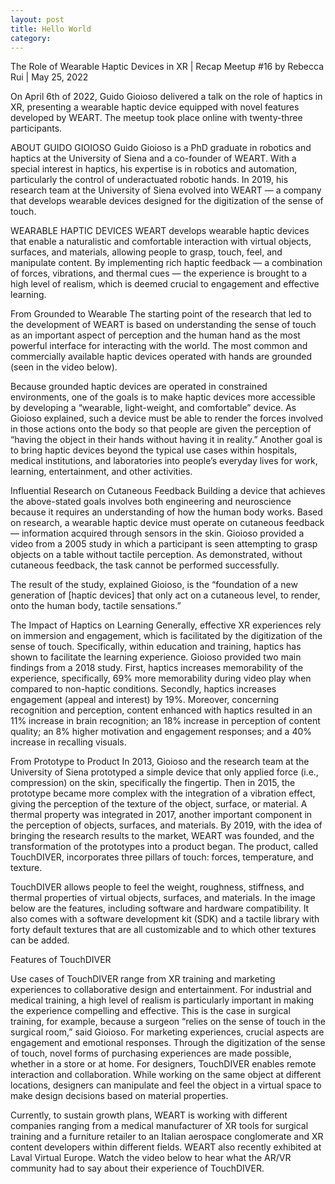 ```yaml
---
layout: post
title: Hello World
category: 
---
```


The Role of Wearable Haptic Devices in XR | Recap Meetup #16
by Rebecca Rui | May 25, 2022


On April 6th of 2022, Guido Gioioso delivered a talk on the role of haptics in XR, presenting a wearable haptic device equipped with novel features developed by WEART. The meetup took place online with twenty-three participants.

ABOUT GUIDO GIOIOSO
Guido Gioioso is a PhD graduate in robotics and haptics at the University of Siena and a co-founder of WEART. With a special interest in haptics, his expertise is in robotics and automation, particularly the control of underactuated robotic hands. In 2019, his research team at the University of Siena evolved into WEART — a company that develops wearable devices designed for the digitization of the sense of touch.

WEARABLE HAPTIC DEVICES
WEART develops wearable haptic devices that enable a naturalistic and comfortable interaction with virtual objects, surfaces, and materials, allowing people to grasp, touch, feel, and manipulate content. By implementing rich haptic feedback — a combination of forces, vibrations, and thermal cues — the experience is brought to a high level of realism, which is deemed crucial to engagement and effective learning.

From Grounded to Wearable
The starting point of the research that led to the development of WEART is based on understanding the sense of touch as an important aspect of perception and the human hand as the most powerful interface for interacting with the world. The most common and commercially available haptic devices operated with hands are grounded (seen in the video below).



Because grounded haptic devices are operated in constrained environments, one of the goals is to make haptic devices more accessible by developing a “wearable, light-weight, and comfortable” device. As Gioioso explained, such a device must be able to render the forces involved in those actions onto the body so that people are given the perception of “having the object in their hands without having it in reality.” Another goal is to bring haptic devices beyond the typical use cases within hospitals, medical institutions, and laboratories into people’s everyday lives for work, learning, entertainment, and other activities.

Influential Research on Cutaneous Feedback
Building a device that achieves the above-stated goals involves both engineering and neuroscience because it requires an understanding of how the human body works. Based on research, a wearable haptic device must operate on cutaneous feedback — information acquired through sensors in the skin. Gioioso provided a video from a 2005 study in which a participant is seen attempting to grasp objects on a table without tactile perception. As demonstrated, without cutaneous feedback, the task cannot be performed successfully.



The result of the study, explained Gioioso, is the “foundation of a new generation of [haptic devices] that only act on a cutaneous level, to render, onto the human body, tactile sensations.”

The Impact of Haptics on Learning
Generally, effective XR experiences rely on immersion and engagement, which is facilitated by the digitization of the sense of touch. Specifically, within education and training, haptics has shown to facilitate the learning experience. Gioioso provided two main findings from a 2018 study. First, haptics increases memorability of the experience, specifically, 69% more memorability during video play when compared to non-haptic conditions. Secondly, haptics increases engagement (appeal and interest) by 19%. Moreover, concerning recognition and perception, content enhanced with haptics resulted in an 11% increase in brain recognition; an 18% increase in perception of content quality; an 8% higher motivation and engagement responses; and a 40% increase in recalling visuals.

From Prototype to Product
In 2013, Gioioso and the research team at the University of Siena prototyped a simple device that only applied force (i.e., compression) on the skin, specifically the fingertip. Then in 2015, the prototype became more complex with the integration of a vibration effect, giving the perception of the texture of the object, surface, or material. A thermal property was integrated in 2017, another important component in the perception of objects, surfaces, and materials. By 2019, with the idea of bringing the research results to the market, WEART was founded, and the transformation of the prototypes into a product began. The product, called TouchDIVER, incorporates three pillars of touch: forces, temperature, and texture.



TouchDIVER allows people to feel the weight, roughness, stiffness, and thermal properties of virtual objects, surfaces, and materials. In the image below are the features, including software and hardware compatibility. It also comes with a software development kit (SDK) and a tactile library with forty default textures that are all customizable and to which other textures can be added.


Features of TouchDIVER

Use cases of TouchDIVER range from XR training and marketing experiences to collaborative design and entertainment. For industrial and medical training, a high level of realism is particularly important in making the experience compelling and effective. This is the case in surgical training, for example, because a surgeon “relies on the sense of touch in the surgical room,” said Gioioso. For marketing experiences, crucial aspects are engagement and emotional responses. Through the digitization of the sense of touch, novel forms of purchasing experiences are made possible, whether in a store or at home. For designers, TouchDIVER enables remote interaction and collaboration. While working on the same object at different locations, designers can manipulate and feel the object in a virtual space to make design decisions based on material properties.

Currently, to sustain growth plans, WEART is working with different companies ranging from a medical manufacturer of XR tools for surgical training and a furniture retailer to an Italian aerospace conglomerate and XR content developers within different fields. WEART also recently exhibited at Laval Virtual Europe. Watch the video below to hear what the AR/VR community had to say about their experience of TouchDIVER.
